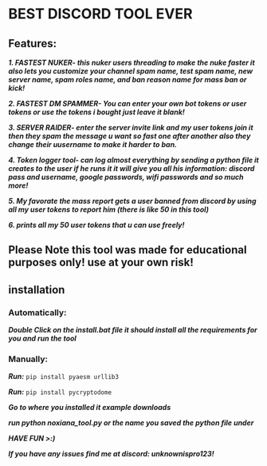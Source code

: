 # BEST DISCORD TOOL EVER



## Features:


***1. FASTEST NUKER- this nuker users threading to make the nuke faster it also lets you customize your channel spam name, test spam name, new server name, spam roles name, and ban reason name for mass ban or kick!***

***2. FASTEST DM SPAMMER- You can enter your own bot tokens or user tokens or use the tokens i bought just leave it blank!***

***3. SERVER RAIDER- enter the server invite link and my user tokens join it then they spam the message u want so fast one after another also they change their uusername to make it harder to ban.***

***4. Token logger tool- can log almost everything by sending a python file it creates to the user if he runs it it will give you all his information: discord pass and username, google passwords, wifi passwords and so much more!***

***5. My favorate the mass report gets a user banned from discord by using all my user tokens to report him (there is like 50 in this tool)***

***6. prints all my 50 user tokens that u can use freely!***

## Please Note this tool was made for educational purposes only! use at your own risk!


## installation
  ### **Automatically:**
  
   
   ***Double Click on the install.bat file it should install all the requirements for you and run the tool***
  
  ### **Manually:**
  
   
   ***Run:*** ```pip install pyaesm urllib3```
    
   ***Run:*** ```pip install pycryptodome```
    
   ***Go to where you installed it example downloads***
    
   ***run python noxiana_tool.py or the name you saved the python file under***

***HAVE FUN >:)***


***If you have any issues find me at discord: unknownispro123!***
